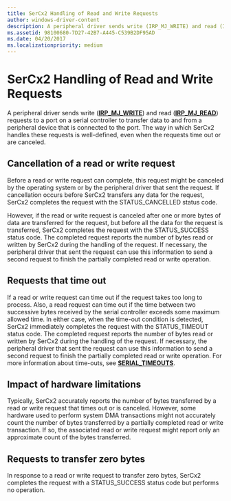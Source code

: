 ```yaml
---
title: SerCx2 Handling of Read and Write Requests
author: windows-driver-content
description: A peripheral driver sends write (IRP_MJ_WRITE) and read (IRP_MJ_READ) requests to a port on a serial controller to transfer data to and from a peripheral device that is connected to the port.
ms.assetid: 98100680-7D27-42B7-A445-C539B2DF95AD
ms.date: 04/20/2017
ms.localizationpriority: medium
---
```


# SerCx2 Handling of Read and Write Requests


A peripheral driver sends write ([**IRP\_MJ\_WRITE**](https://msdn.microsoft.com/library/windows/hardware/ff546904)) and read ([**IRP\_MJ\_READ**](https://msdn.microsoft.com/library/windows/hardware/ff546883)) requests to a port on a serial controller to transfer data to and from a peripheral device that is connected to the port. The way in which SerCx2 handles these requests is well-defined, even when the requests time out or are canceled.

## Cancellation of a read or write request


Before a read or write request can complete, this request might be canceled by the operating system or by the peripheral driver that sent the request. If cancellation occurs before SerCx2 transfers any data for the request, SerCx2 completes the request with the STATUS\_CANCELLED status code.

However, if the read or write request is canceled after one or more bytes of data are transferred for the request, but before all the data for the request is transferred, SerCx2 completes the request with the STATUS\_SUCCESS status code. The completed request reports the number of bytes read or written by SerCx2 during the handling of the request. If necessary, the peripheral driver that sent the request can use this information to send a second request to finish the partially completed read or write operation.

## Requests that time out


If a read or write request can time out if the request takes too long to process. Also, a read request can time out if the time between two successive bytes received by the serial controller exceeds some maximum allowed time. In either case, when the time-out condition is detected, SerCx2 immediately completes the request with the STATUS\_TIMEOUT status code. The completed request reports the number of bytes read or written by SerCx2 during the handling of the request. If necessary, the peripheral driver that sent the request can use this information to send a second request to finish the partially completed read or write operation. For more information about time-outs, see [**SERIAL\_TIMEOUTS**](https://msdn.microsoft.com/library/windows/hardware/hh439614).

## Impact of hardware limitations


Typically, SerCx2 accurately reports the number of bytes transferred by a read or write request that times out or is canceled. However, some hardware used to perform system DMA transactions might not accurately count the number of bytes transferred by a partially completed read or write transaction. If so, the associated read or write request might report only an approximate count of the bytes transferred.

## Requests to transfer zero bytes


In response to a read or write request to transfer zero bytes, SerCx2 completes the request with a STATUS\_SUCCESS status code but performs no operation.

 

 




